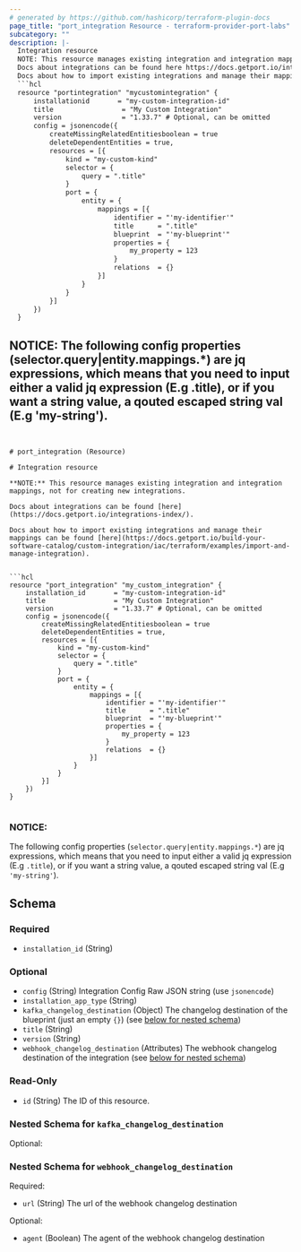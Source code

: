 ```yaml
---
# generated by https://github.com/hashicorp/terraform-plugin-docs
page_title: "port_integration Resource - terraform-provider-port-labs"
subcategory: ""
description: |-
  Integration resource
  NOTE: This resource manages existing integration and integration mappings, not for creating new integrations.
  Docs about integrations can be found here https://docs.getport.io/integrations-index/.
  Docs about how to import existing integrations and manage their mappings can be found here https://docs.getport.io/build-your-software-catalog/custom-integration/iac/terraform/examples/import-and-manage-integration.
  ```hcl
  resource "portintegration" "mycustomintegration" {
      installationid       = "my-custom-integration-id"
      title                 = "My Custom Integration"
      version               = "1.33.7" # Optional, can be omitted
      config = jsonencode({
          createMissingRelatedEntitiesboolean = true
          deleteDependentEntities = true,
          resources = [{
              kind = "my-custom-kind"
              selector = {
                  query = ".title"
              }
              port = {
                  entity = {
                      mappings = [{
                          identifier = "'my-identifier'"
                          title      = ".title"
                          blueprint  = "'my-blueprint'"
                          properties = {
                              my_property = 123
                          }
                          relations  = {}
                      }]
                  }
              }
          }]
      })
  }
  ```
  NOTICE:
  The following config properties (selector.query|entity.mappings.*) are jq expressions, which means that you need to input either a valid jq expression (E.g .title), or if you want a string value, a qouted escaped string val (E.g 'my-string').
---
```


# port_integration (Resource)

# Integration resource

**NOTE:** This resource manages existing integration and integration mappings, not for creating new integrations.

Docs about integrations can be found [here](https://docs.getport.io/integrations-index/).

Docs about how to import existing integrations and manage their mappings can be found [here](https://docs.getport.io/build-your-software-catalog/custom-integration/iac/terraform/examples/import-and-manage-integration).


```hcl
resource "port_integration" "my_custom_integration" {
	installation_id       = "my-custom-integration-id"
	title                 = "My Custom Integration"
	version               = "1.33.7" # Optional, can be omitted
	config = jsonencode({
		createMissingRelatedEntitiesboolean = true
		deleteDependentEntities = true,
		resources = [{
			kind = "my-custom-kind"
			selector = {
				query = ".title"
			}
			port = {
				entity = {
					mappings = [{
						identifier = "'my-identifier'"
						title      = ".title"
						blueprint  = "'my-blueprint'"
						properties = {
							my_property = 123
						}
						relations  = {}
					}]
				}
			}
		}]
	})
}


```

### NOTICE:

The following config properties (`selector.query|entity.mappings.*`) are jq expressions, which means that you need to input either a valid jq expression (E.g `.title`), or if you want a string value, a qouted escaped string val (E.g `'my-string'`).



<!-- schema generated by tfplugindocs -->
## Schema

### Required

- `installation_id` (String)

### Optional

- `config` (String) Integration Config Raw JSON string (use `jsonencode`)
- `installation_app_type` (String)
- `kafka_changelog_destination` (Object) The changelog destination of the blueprint (just an empty `{}`) (see [below for nested schema](#nestedatt--kafka_changelog_destination))
- `title` (String)
- `version` (String)
- `webhook_changelog_destination` (Attributes) The webhook changelog destination of the integration (see [below for nested schema](#nestedatt--webhook_changelog_destination))

### Read-Only

- `id` (String) The ID of this resource.

<a id="nestedatt--kafka_changelog_destination"></a>
### Nested Schema for `kafka_changelog_destination`

Optional:



<a id="nestedatt--webhook_changelog_destination"></a>
### Nested Schema for `webhook_changelog_destination`

Required:

- `url` (String) The url of the webhook changelog destination

Optional:

- `agent` (Boolean) The agent of the webhook changelog destination
